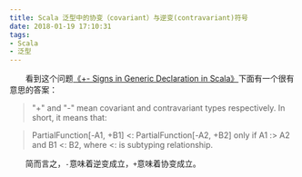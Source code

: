 ```yaml
---
title: Scala 泛型中的协变（covariant）与逆变(contravariant)符号
date: 2018-01-19 17:10:31
tags:
- Scala
- 泛型
---
```


&emsp;&emsp;看到这个问题[《+- Signs in Generic Declaration in Scala》][1]下面有一个很有意思的答案：

> "+" and "-" mean covariant and contravariant types respectively. In short, it means that:

> PartialFunction[-A1, +B1] <: PartialFunction[-A2, +B2] only if A1 :> A2 and B1 <: B2, where <: is subtyping relationship.

&emsp;&emsp;简而言之，`-`意味着逆变成立，`+`意味着协变成立。

  [1]: https://stackoverflow.com/questions/27627782/signs-in-generic-declaration-in-scala